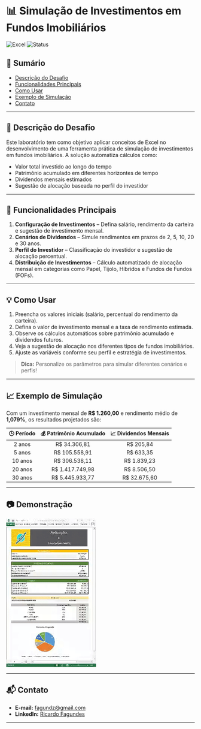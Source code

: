 # 📊 Simulação de Investimentos em Fundos Imobiliários

![Excel](https://img.shields.io/badge/Excel-Spreadsheet-brightgreen) ![Status](https://img.shields.io/badge/status-ativo-success)

## 📑 Sumário

- [Descrição do Desafio](#descrição-do-desafio)
- [Funcionalidades Principais](#funcionalidades-principais)
- [Como Usar](#como-usar)
- [Exemplo de Simulação](#exemplo-de-simulação)
- [Contato](#contato)

---

## 📝 Descrição do Desafio

Este laboratório tem como objetivo aplicar conceitos de Excel no desenvolvimento de uma ferramenta prática de simulação de investimentos em fundos imobiliários. A solução automatiza cálculos como:

- Valor total investido ao longo do tempo
- Patrimônio acumulado em diferentes horizontes de tempo
- Dividendos mensais estimados
- Sugestão de alocação baseada no perfil do investidor

---

## 🚀 Funcionalidades Principais

1. **Configuração de Investimentos** – Defina salário, rendimento da carteira e sugestão de investimento mensal.
2. **Cenários de Dividendos** – Simule rendimentos em prazos de 2, 5, 10, 20 e 30 anos.
3. **Perfil do Investidor** – Classificação do investidor e sugestão de alocação percentual.
4. **Distribuição de Investimentos** – Cálculo automatizado de alocação mensal em categorias como Papel, Tijolo, Híbridos e Fundos de Fundos (FOFs).

---

## 💡 Como Usar

1. Preencha os valores iniciais (salário, percentual do rendimento da carteira).
2. Defina o valor de investimento mensal e a taxa de rendimento estimada.
3. Observe os cálculos automáticos sobre patrimônio acumulado e dividendos futuros.
4. Veja a sugestão de alocação nos diferentes tipos de fundos imobiliários.
5. Ajuste as variáveis conforme seu perfil e estratégia de investimentos.

> **Dica:** Personalize os parâmetros para simular diferentes cenários e perfis!

---

## 📈 Exemplo de Simulação

Com um investimento mensal de **R$ 1.260,00** e rendimento médio de **1,079%**, os resultados projetados são:

| 🕒 Período | 💰 Patrimônio Acumulado | 📈 Dividendos Mensais |
|:---------:|:----------------------:|:--------------------:|
| 2 anos    | R$ 34.306,81           | R$ 205,84            |
| 5 anos    | R$ 105.558,91          | R$ 633,35            |
| 10 anos   | R$ 306.538,11          | R$ 1.839,23          |
| 20 anos   | R$ 1.417.749,98        | R$ 8.506,50          |
| 30 anos   | R$ 5.445.933,77        | R$ 32.675,60         |

---

## 📷 Demonstração

![Exemplo de Simulação](https://github.com/R1c4rd0F4gund3s/Santander---Excel-com-Inteligencia-Artificial-Lab-Dominando-Tabelas/blob/main/Demo_Planilha_Investimento.gif)

---

## 📬 Contato

- **E-mail:** [fagundz@gmail.com](mailto:fagundz@gmail.com)
- **LinkedIn:** [Ricardo Fagundes](https://www.linkedin.com/in/ricardofagundes/)

---
